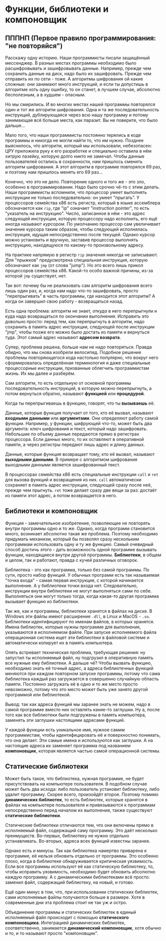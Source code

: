 # Функции, библиотеки и компоновщик

## ПППНП (Первое правило программирования: "не повторяйся")

<!-- TODO: Добавить мемасик в стиле XKCD про идиотизм всяких аббревиатур:
DRY, MEAN, SCRUM, ASD, TS, CSS, HTML, SASS, DB, ORM, SQL, AWS, CI/CD, -->

Расскажу одну историю. Наши программисты писали защищённый мессенджер.
В разных местах программы необходимо было расшифровывать и зашифровывать данные.
Например, прежде чем сохранить данные на диск, надо было их зашифровать. Прежде
чем отправить их по сети - тоже. А алгоритмы шифрования ой какие сложные: они
занимают много инструкций, и если ты допустишь в алгоритме хоть одну ошибку, то он
станет, в лучшем случае, абсолютно бесполезным, а в худшем - опасным.

Но мы смирились. И во многих местах нашей программы повторялся один и тот же алгоритм
шифрования. Одна и та же последовательность инструкций, дублирующаяся через всю нашу программу
и потому занимающая всё больше места, как паразит. Вы не поверите, что было дальше...

Мало того, что наши программисты постоянно терялись в коде программы и никогда не
могли найти то, что им нужно. Позднее выяснилось, что алгоритм, который мы
использовали, небезопасен: ЦРУ приложила руку к его разработке и специально
оставила в нём хитрую лазейку, которую долго никто не замечал. Чтобы данные пользователей
остались в сохранности, нам пришлось сменить алгоритм шифрования. А этот алгоритм в
программе повторялся 69 раз, и поэтому нам пришлось менять его 69 раз...

Конечно, что это не дело. Повторение одного и того же - это зло, особенно в программировании.
Надо было срочно чё-то с этим делать. Наши программисты вспомнили, что процессор умеет выполнять
инструкции не только последовательно: он умеет "прыгать". У процессоров семейства x86
есть регистр, который в языке ассемблера обозначается как `rip`, где "ip" означает
"instruction pointer", то есть "указатель на инструкцию". Число, записанное в нём -
это адрес следующей инструкции, которую процессору надо исполнить, его ещё
иногда называют *курсором*.
По умолчанию процессор сам увеличивает значение курсора таким образом, чтобы следующей
исполнялась инструкция, идущая непосредственно после текущей. Однако курсор
можно установить и вручную, заставив процессор выполнять инструкцию, находящуюся по
какому-то произвольному адресу.

На практике напрямую в регистр `rip` значения никогда не записывают. Для "прыжков"
предусмотрена специальная инструкция, которую обозначают как `jmp` (от слова "jump").
Но это всего лишь прикол процессоров семейства x86. Какой-то особо важной причины,
из-за которой `jmp` существует, нет.

Так вот: почему бы не реализовать сам алгоритм шифрования всего лишь один раз,
и, когда нам надо что-то зашифровать, просто "перепрыгивать" в часть программы,
где находится этот алгоритм? А когда он завершил свою работу - возвращаться назад.

<!-- TODO: иллюстрация, на которой изображён порядок выполнения инструкций со всеми прыжками -->

Есть одна проблема: алгоритм не знает, *откуда* в него перепрыгнули и куда надо возвращаться
по окончании выполнения. Исправить это довольно просто: перед тем, как перепрыгнуть в алгоритм,
надо сохранить в память адрес инструкции, следующей после инструкции "jmp", чтобы позже его
можно было достать из памяти и вернуться туда. Этот самый адрес называют **адресом возврата**. 

<!-- TODO: пример -->

Супер, проблема решена, больше нам не надо повторяться. Правда обидно, что мы снова изобрели велосипед.
Подобное решение проблемы повторяющегося кода настолько популярно, что вокруг
него сформировалась определённая терминология и даже специальные процессорные инструкции,
призванные облегчить программистам жизнь.
Их мы далее и разберём.

Сам алгоритм, то есть отдельную от основной программы последовательность инструкций, в которую можно перепрыгнуть,
а потом вернуться обратно, называют **функцией** или **процедурой**.

Когда ты перепрыгиваешь в функцию, говорят, что ты **вызываешь** её.

Данные, которые функция получает от того, кто её вызвал, называют **входными данными**
или **аргументами**. Они определяют работу самой функции. Например, у функции, шифрующей
что-то, может быть два аргумента: ключ шифрования и текст, который надо зашифровать.
Небольшие по объему данные передаются прямо в регистрах процессора. Если данных много, то
их оставляют в оперативной памяти, а через регистры передают лишь адрес и длину данных.

Данные, которые функция возвращает тому, кто её вызвал, называют **выходными данными**.
В примере с алгоритмом шифрования выходными данными является зашифрованный текст.

В процессорах семейства x86 есть специальные инструкции `call` и `ret` для вызова функций и возвращения
из них. `call` автоматически сохраняет в память адрес инструкции, следующей
сразу после неё, прежде чем прыгнуть. `ret` тоже делает сразу две вещи за раз: достаёт из памяти
этот адрес, а потом возвращается в него.

## Библиотеки и компоновщик
Функция - замечательное изобретение, позволяющее не повторять внутри программы одно и то же. Однако,
когда программ становится много, возникает <!-- TODO: какая такая же? --> абсолютно такая же проблема.
Поэтому необходимо придумать механизм,
который бы позволял сразу нескольким программам использовать одну и ту же функцию. Самый очевидный
способ достичь этого - дать возможность одной программе вызывать функции, находящиеся внутри
другой программы. **Библиотеки**, в общем и целом, так и работают, правда с кучей различных оговорок.

Библиотека - это как программа, только без самой программы. По сути, просто набор функций.
У обычных программ есть так называемая "точка входа" -
самая первая инструкция, с которой начинается выполнение. А у библиотеки точки входа нет. Следовательно,
инструкции внутри библиотеки не могут выполняться сами по себе. Выполняться они могут только тогда,
когда какая-то другая программа вызывает функцию из библиотеки.

Так же, как и программы, библиотеки хранятся в файлах на диске. В Windows эти файлы имеют
расширение `.dll`, в Linux и MacOS - `.so`. Библиотеки идентифицируют по именам
файлов, в которых хранятся. Имена библиотек, которые
нужны программе для выполнения, указываются в исполняемом файле. При запуске исполняемого файла
операционная система ищет эти библиотеки в файловой системе и автоматически копирует
их в память компьютера.

Опять встревает техническая проблема, требующая решения: ну запустил ты исполняемый файл, ну подгрузил
в оперативную память все нужные ему библиотеки. А дальше чё? Чтобы вызвать функцию, необходимо знать её точный
адрес, а адреса библиотечных функций меняются при каждом повторном запуске программы, потому что
сама библиотека каждый раз загружается в совершенно случайную область памяти. Постоянно загружать её
в одно и то же место просто невозможно, потому что это место может быть уже занято другой программой
или библиотекой.

Вывод: так как адреса функций мы заранее знать не можем, надо в самой программе вместо них оставлять какие-то
заглушки. Ну а, после того как все библиотеки были подгружены в память компьютера, заменять эти заглушки
настоящими адресами функций.

У каждой функции есть уникальное имя, нужное самим программистам, чтобы идентифицировать её и поверхностно
понимать, что она делает. Эти самые имена и используются как заглушки. А на настоящие адреса их заменяет
программа под названием **компоновщик**, которая является частью самой операционной системы.

## Статические библиотеки
Может быть такое, что библиотека, нужная программе, не будет присутствовать на компьютере пользователя.
В подобном случае может быть два исхода: либо пользователь установит библиотеку, либо удалит
программу. Скорее всего, произойдёт второе. Поэтому помимо **динамических библиотек**, то есть
библиотек, которые хранятся в файлах на компьютере пользователя и привязываются к программам непосредственно
перед началом их выполнения, также существуют **статические библиотеки**.

Статические библиотеки отличаются тем, что они включены прямо в исполняемый файл, содержащий саму программу.
Это даёт несколько преимуществ. Во-первых, библиотеку не нужно отдельно устанавливать.
Во-вторых, адреса всех функций известны заранее.

Однако есть и минусы. Так как библиотека намертво приварена к программе, её нельзя обновить отдельно
от программы. Это особенно плохо, когда в библиотеке обнаруживается критическая уязвимость.
Если все программы используют её как статическую библиотеку, то, чтобы исправить уязвимость,
необходимо будет обновить абсолютно каждую программу. А с динамическими библиотеками всё просто:
заменил файл, содержащий библиотеку, на новый, и готово.

Ещё один минус в том, что, при использовании статических библиотек, сами исполняемые файлы получаются
больше в размере. Хотя в современные дни эта проблема стоит не так уж и остро.

Объединение программы и статических библиотек в единый исполняемый файл происходит с помощью **статического
компоновщика**. Интеграцией динамических библиотек, соответственно, занимается **динамический компоновщик**,
хотя обычно и то, и то называют просто "компоновщик".
